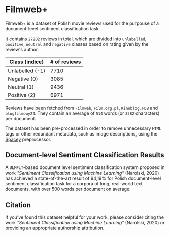 # Filmweb+

Filmweb+ is a dataset of Polish movie reviews used for the purpouse of a document-level sentiment classification task.

It contains `27202` reviews in total, which are divided into `unlabelled`, `positive`, `neutral` and `negative` classes based on rating given by the review's author.

| Class (indice)  | # of reviews |
|-----------------|--------------|
| Unlabelled (-1) | 7710         |
| Negative (0)    | 3085         |
| Neutral (1)     | 9436         |
| Positive (2)    | 6971         |

Reviews have been fetched from `Filmweb`, `Film.org.pl`, `Kinoblog`, `FDB` and `blogfilmowy24`. They contain an average of `514` words (or `3582` characters) per document.

The dataset has been pre-processed in order to remove unnecessary `HTML` tags or other redundant metadata, such as image descriptions, using the [Spacey](https://github.com/maxster256/spacey) preprocessor.

## Document-level Sentiment Classification Results

A `ULMFiT`-based document level sentiment classification system proposed in work *"Sentiment Classification using Machine Learning"* (Narolski, 2020) has achieved a state-of-the-art result of 94,19% for Polish document-level sentiment classification task for a corpora of long, real-world text documents, with over 500 words per document on average.

## Citation

If you've found this dataset helpful for your work, please consider citing the work *"Sentiment Classification using Machine Learning"* (Narolski, 2020) or providing an appropriate authorship attribution.



